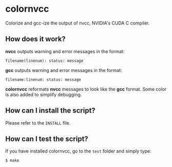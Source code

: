 colornvcc
=========

Colorize and gcc-ize the output of nvcc, NVIDIA's CUDA C compiler.

How does it work?
-----------------

**nvcc** outputs warning and error messages in the format:

    filename(linenum): status: message

**gcc** outputs warning and error messages in the format:

    filename:linenum: status: message

**colornvcc** reformats **nvcc** messages to look like the **gcc** format.
Some color is also added to simplify debugging.

How can I install the script?
-----------------------------

Please refer to the `INSTALL` file.

How can I test the script?
--------------------------

If you have installed colornvcc, go to the `test` folder and simply type:

    $ make
